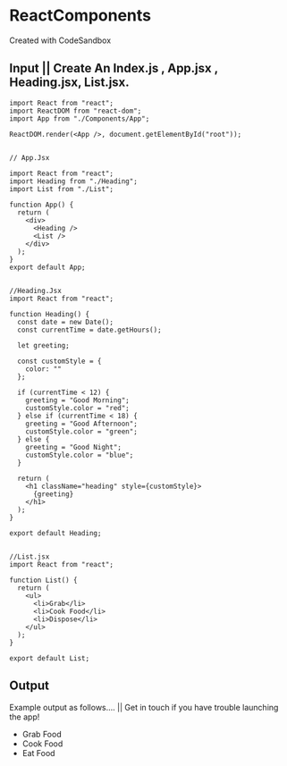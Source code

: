 # ReactComponents
Created with CodeSandbox


## Input || Create An Index.js , App.jsx , Heading.jsx, List.jsx.
```
import React from "react";
import ReactDOM from "react-dom";
import App from "./Components/App";

ReactDOM.render(<App />, document.getElementById("root"));


// App.Jsx

import React from "react";
import Heading from "./Heading";
import List from "./List";

function App() {
  return (
    <div>
      <Heading />
      <List />
    </div>
  );
}
export default App;


//Heading.Jsx
import React from "react";

function Heading() {
  const date = new Date();
  const currentTime = date.getHours();

  let greeting;

  const customStyle = {
    color: ""
  };

  if (currentTime < 12) {
    greeting = "Good Morning";
    customStyle.color = "red";
  } else if (currentTime < 18) {
    greeting = "Good Afternoon";
    customStyle.color = "green";
  } else {
    greeting = "Good Night";
    customStyle.color = "blue";
  }

  return (
    <h1 className="heading" style={customStyle}>
      {greeting}
    </h1>
  );
}

export default Heading;


//List.jsx
import React from "react";

function List() {
  return (
    <ul>
      <li>Grab</li>
      <li>Cook Food</li>
      <li>Dispose</li>
    </ul>
  );
}

export default List;
```

## Output 

Example output as follows.... || Get in touch if you have trouble launching the app!

* Grab Food
* Cook Food
* Eat Food



